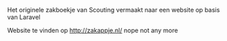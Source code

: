 Het originele zakboekje van Scouting vermaakt naar een website op basis van Laravel

Website te vinden op http://zakappje.nl/ nope not any more
